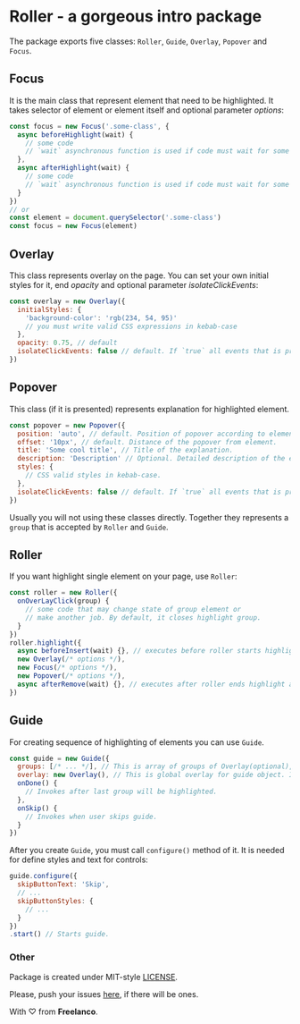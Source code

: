 # Roller - a gorgeous intro package

The package exports five classes: `Roller`, `Guide`, `Overlay`, `Popover` and `Focus`.

## Focus

It is the main class that represent element that need to be highlighted. It takes selector of element or element itself and optional parameter *options*:

```javascript
const focus = new Focus('.some-class', {
  async beforeHighlight(wait) {
    // some code
    // `wait` asynchronous function is used if code must wait for some time
  },
  async afterHighlight(wait) {
    // some code
    // `wait` asynchronous function is used if code must wait for some time
  }
})
// or
const element = document.querySelector('.some-class')
const focus = new Focus(element)
```

## Overlay

This class represents overlay on the page. You can set your own initial styles for it, end *opacity* and optional parameter *isolateClickEvents*:

```javascript
const overlay = new Overlay({
  initialStyles: {
    'background-color': 'rgb(234, 54, 95)'
    // you must write valid CSS expressions in kebab-case
  },
  opacity: 0.75, // default
  isolateClickEvents: false // default. If `true` all events that is propagated inside of overlay will be isolated.
})
```

## Popover

This class (if it is presented) represents explanation for highlighted element.

```javascript
const popover = new Popover({
  position: 'auto', // default. Position of popover according to element.
  offset: '10px', // default. Distance of the popover from element.
  title: 'Some cool title', // Title of the explanation.
  description: 'Description' // Optional. Detailed description of the explanation.,
  styles: {
    // CSS valid styles in kebab-case.
  },
  isolateClickEvents: false // default. If `true` all events that is propagated inside of popover will be isolated.
})
```

Usually you will not using these classes directly. Together they represents a `group` that is accepted by `Roller` and `Guide`.

## Roller

If you want highlight single element on your page, use `Roller`:

```javascript
const roller = new Roller({
  onOverLayClick(group) {
    // some code that may change state of group element or
    // make another job. By default, it closes highlight group.
  }
})
roller.highlight({
  async beforeInsert(wait) {}, // executes before roller starts highlight element.
  new Overlay(/* options */),
  new Focus(/* options */),
  new Popover(/* options */),
  async afterRemove(wait) {}, // executes after roller ends highlight and removes above elements from DOM.
})
```

## Guide

For creating sequence of highlighting of elements you can use `Guide`.

```javascript
const guide = new Guide({
  groups: [/* ... */], // This is array of groups of Overlay(optional), Focus and Popover with hooks. Group is the same as accept Roller.,
  overlay: new Overlay(), // This is global overlay for guide object. It can be overridden by overlay in group
  onDone() {
    // Invokes after last group will be highlighted.
  },
  onSkip() {
    // Invokes when user skips guide.
  }
})
```

After you create `Guide`, you must call `configure()` method of it. It is needed for define styles and text for controls:

```javascript
guide.configure({
  skipButtonText: 'Skip',
  // ...
  skipButtonStyles: {
    // ...
  }
})
.start() // Starts guide.
```

### Other

Package is created under MIT-style [LICENSE](LICENSE).

Please, push your issues [here](https://github.com/Freelanco-OU/roller/issues), if there will be ones.

With ♡ from **Freelanco**.

